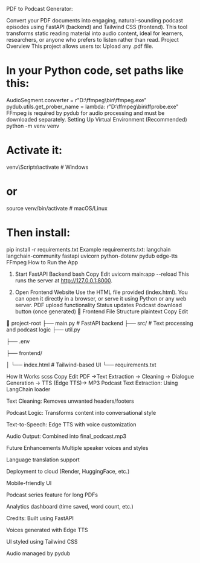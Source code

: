 PDF to Podcast Generator:

Convert your PDF documents into engaging, natural-sounding podcast episodes using FastAPI (backend) and Tailwind CSS (frontend). This tool transforms static reading material into audio content, ideal for learners, researchers, or anyone who prefers to listen rather than read.
Project Overview
This project allows users to:
Upload any .pdf file.

# In your Python code, set paths like this:
AudioSegment.converter = r"D:\\ffmpeg\\bin\\ffmpeg.exe"
pydub.utils.get_prober_name = lambda: r"D:\\ffmpeg\\bin\\ffprobe.exe"
FFmpeg is required by pydub for audio processing and must be downloaded separately.
Setting Up Virtual Environment (Recommended)
python -m venv venv
# Activate it:
venv\Scripts\activate  # Windows
# or
source venv/bin/activate  # macOS/Linux

# Then install:
pip install -r requirements.txt
Example requirements.txt:
langchain 
langchain-community
fastapi
uvicorn
python-dotenv
pydub
edge-tts
FFmpeg
How to Run the App
1. Start FastAPI Backend
bash
Copy
Edit
uvicorn main:app --reload
This runs the server at http://127.0.0.1:8000.

2. Open Frontend Website
Use the HTML file provided (index.html). You can open it directly in a browser, or serve it using Python or any web server.
PDF upload functionality
Status updates
Podcast download button (once generated)
📁 Frontend File Structure
plaintext
Copy
Edit

📂 project-root
├── main.py  # FastAPI backend
├── src/          # Text processing and podcast logic
├── util.py

├── .env

├── frontend/

│   └── index.html  # Tailwind-based UI
└── requirements.txt

How It Works
scss
Copy
Edit
PDF →Text Extraction → Cleaning → Dialogue Generation → TTS (Edge TTS)→ MP3 Podcast Text Extraction:
Using LangChain loader

Text Cleaning: Removes unwanted headers/footers

Podcast Logic: Transforms content into conversational style

Text-to-Speech: Edge TTS with voice customization

Audio Output: Combined into final_podcast.mp3

Future Enhancements
Multiple speaker voices and styles

Language translation support

Deployment to cloud (Render, HuggingFace, etc.)

 Mobile-friendly UI

Podcast series feature for long PDFs

Analytics dashboard (time saved, word count, etc.)

Credits:
Built using FastAPI

Voices generated with Edge TTS

UI styled using Tailwind CSS

Audio managed by pydub

